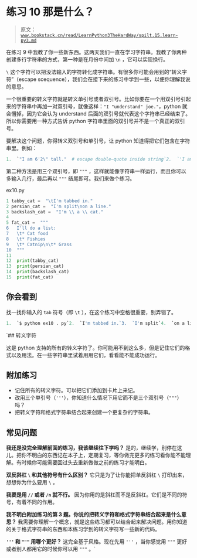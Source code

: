 # 练习 10 那是什么？

> 原文：[`www.bookstack.cn/read/LearnPython3TheHardWay/spilt.15.learn-py3.md`](https://www.bookstack.cn/read/LearnPython3TheHardWay/spilt.15.learn-py3.md)

在练习 9 中我教了你一些新东西。这两天我们一直在学习字符串。我教了你两种创建多行字符串的方式，第一种是在月份中间加 `\n` ，它可以实现换行。

`\` 这个字符可以把没法输入的字符转化成字符串。有很多你可能会用到的“转义字符”（escape scequence），我们会在接下来的练习中学到一些，以便你理解我说的意思。

一个很重要的转义字符就是转义单引号或者双引号。比如你要在一个用双引号引起来的字符串中再加一对双引号，就像这样：`"I "understand" joe."`，python 就会懵掉，因为它会认为 understand 后面的双引号就代表这个字符串已经结束了。所以你需要用一种方式告诉 python 字符串里面的双引号并不是一个真正的双引号。

要解决这个问题，你得转义双引号和单引号，让 python 知道得把它们包含在字符串里。例如：

```py
1.  `"I am 6'2\" tall."  # escape double—quote inside string`2.  `'I am 6\'2" tall.'  # escape single—quote inside string`
```

第二种方法是用三个双引号，即 `"""` ，这样就能像字符串一样运行，而且你可以多输入几行，最后再以 `"""` 结尾即可。我们来做个练习。

ex10.py

```py
1 tabby_cat =  "\tI'm tabbed in."
2 persian_cat =  "I'm split\non a line."
3 backslash_cat =  "I'm \\ a \\ cat."
4
5 fat_cat =  """
6   I'll do a list:
7   \t* Cat food
8   \t* Fishies
9   \t* Catnip\n\t* Grass
10  """
11
12  print(tabby_cat)
13  print(persian_cat)
14  print(backslash_cat)
15  print(fat_cat)
```

## 你会看到

找一找你输入的 `tab` 符号（即 `\t` ），在这个练习中空格很重要，别弄错了。

```py
1.  `$ python ex10 . py`2.  `I'm tabbed in.`3.  `I'm split`4.  `on a line.`5.  `I'm \ a \ cat .`7.  ``I'll do a list:``8.  ``*  Cat food``9.  ``*  Fishies``10.  ``*  Catnip``11.  ``*  Grass``
```

 `## 转义字符

这是 python 支持的所有的转义字符了。你可能用不到这么多，但是记住它们的格式以及用法。在一些字符串里试着用用它们，看看能不能成功运行。

## 附加练习

*   记住所有的转义字符。可以把它们添加到卡片上来记。
*   改用三个单引号（`'''`），你知道什么情况下用它而不是三个双引号（`"""`）吗？
*   把转义字符和格式字符串结合起来创建一个更复杂的字符串。

## 常见问题

**我还是没完全理解前面的练习，我该继续往下学吗？** 是的，继续学，别停在这儿。把你不明白的东西记在本子上，定期复习，等你做完更多的练习看你能不能理解。有时候你可能需要回过头去重新做做之前的练习才能明白。

**双反斜杠 `\` 和其他符号有什么区别？** 它只是为了让你能把单反斜杠 `\` 打印出来，想想你为什么要用 `\` 。

**我要是用 `//` 或者 `/n` 就不行。** 因为你用的是斜杠而不是反斜杠。它们是不同的符号，有着不同的作用。

**我不明白附加练习的第 3 题。你说的把转义字符和格式字符串结合起来是什么意思？** 我需要你理解一个概念，就是这些练习都可以结合起来解决问题。用你知道的关于格式字符串的东西和本练习学到的转义字符写一些新的代码。

**`'''` 和 `"""` 用哪个更好？** 这完全基于风格。现在先用 `'''` ，当你感觉用 `"""` 更好或者别人都用它的时候你可以用 `"""` 。`